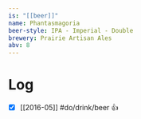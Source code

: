 ```yaml
---
is: "[[beer]]"
name: Phantasmagoria
beer-style: IPA - Imperial - Double
brewery: Prairie Artisan Ales
abv: 8
---
```

# Log
- [x] [[2016-05]] #do/drink/beer 👍
